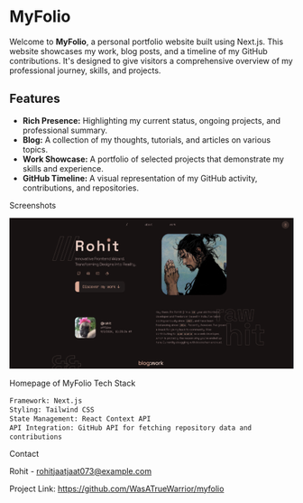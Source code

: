 # MyFolio

Welcome to **MyFolio**, a personal portfolio website built using Next.js. This website showcases my work, blog posts, and a timeline of my GitHub contributions. It's designed to give visitors a comprehensive overview of my professional journey, skills, and projects.

## Features

- **Rich Presence:** Highlighting my current status, ongoing projects, and professional summary.
- **Blog:** A collection of my thoughts, tutorials, and articles on various topics.
- **Work Showcase:** A portfolio of selected projects that demonstrate my skills and experience.
- **GitHub Timeline:** A visual representation of my GitHub activity, contributions, and repositories.


Screenshots

![MyFolio Homepage](home.png)


Homepage of MyFolio
Tech Stack

    Framework: Next.js
    Styling: Tailwind CSS
    State Management: React Context API
    API Integration: GitHub API for fetching repository data and contributions

Contact

Rohit - rohitjaatjaat073@example.com

Project Link: https://github.com/WasATrueWarrior/myfolio
